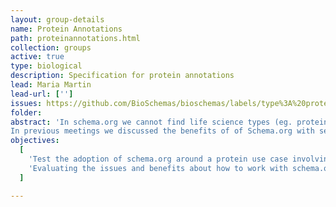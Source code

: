 ```yaml
---
layout: group-details
name: Protein Annotations
path: proteinannotations.html
collection: groups
active: true
type: biological
description: Specification for protein annotations
lead: Maria Martin
lead-url: ['']
issues: https://github.com/BioSchemas/bioschemas/labels/type%3A%20proteinannotations
folder:
abstract: 'In schema.org we cannot find life science types (eg. protein, gene, biological pathway) except those types that overlap with healthcare and medicine domains defined by the health schema.org extension (eg. drug, artery).
In previous meetings we discussed the benefits of of Schema.org with several data providers but we also came with a list of concerns that need to be evaluated to be able to encourage data providers to adopt Bioschemas.'
objectives:
  [
    'Test the adoption of schema.org around a protein use case involving protein resources.',
    'Evaluating the issues and benefits about how to work with schema.org and Bioschemas'
  ]

---
```

